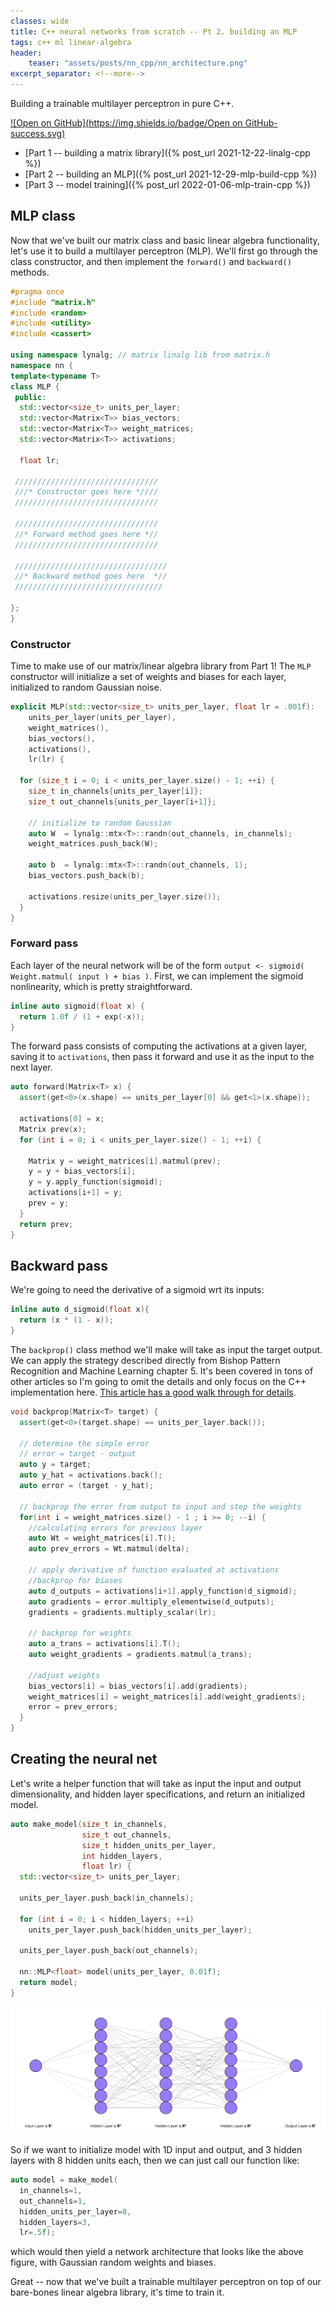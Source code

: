 ```yaml
---
classes: wide
title: C++ neural networks from scratch -- Pt 2. building an MLP 
tags: c++ ml linear-algebra
header:
    teaser: "assets/posts/nn_cpp/nn_architecture.png"
excerpt_separator: <!--more-->
---
```

Building a trainable multilayer perceptron in pure C++.
<!--more-->

[![Open on GitHub](https://img.shields.io/badge/Open on GitHub-success.svg)](https://github.com/lyndond/lyndond.github.io/blob/master/code/2021-12-22_neural_net_cpp/)

- [Part 1 -- building a matrix library]({% post_url 2021-12-22-linalg-cpp %})
- [Part 2 -- building an MLP]({% post_url 2021-12-29-mlp-build-cpp %})
- [Part 3 -- model training]({% post_url 2022-01-06-mlp-train-cpp %})

## MLP class

Now that we've built our matrix class and basic linear algebra functionality, let's use it to build a multilayer perceptron (MLP).
We'll first go through the class constructor, and then implement the `forward()` and `backward()` methods.

```cpp
#pragma once
#include "matrix.h"
#include <random>
#include <utility>
#include <cassert>

using namespace lynalg; // matrix linalg lib from matrix.h
namespace nn {
template<typename T>
class MLP {
 public:
  std::vector<size_t> units_per_layer;
  std::vector<Matrix<T>> bias_vectors;
  std::vector<Matrix<T>> weight_matrices;
  std::vector<Matrix<T>> activations;

  float lr;

 ////////////////////////////////
 ///* Constructor goes here *////
 ////////////////////////////////

 ////////////////////////////////
 //* Forward method goes here *//
 ////////////////////////////////

 //////////////////////////////////
 //* Backward method goes here  *//
 /////////////////////////////////

};
}
```

### Constructor

Time to make use of our matrix/linear algebra library from Part 1!
The `MLP` constructor will initialize a set of weights and biases for each layer, initialized to random Gaussian noise.

```cpp
explicit MLP(std::vector<size_t> units_per_layer, float lr = .001f):
    units_per_layer(units_per_layer),
    weight_matrices(),
    bias_vectors(),
    activations(),
    lr(lr) {

  for (size_t i = 0; i < units_per_layer.size() - 1; ++i) {
    size_t in_channels{units_per_layer[i]};
    size_t out_channels{units_per_layer[i+1]};

    // initialize to random Gaussian
    auto W  = lynalg::mtx<T>::randn(out_channels, in_channels);
    weight_matrices.push_back(W);

    auto b  = lynalg::mtx<T>::randn(out_channels, 1);
    bias_vectors.push_back(b);

    activations.resize(units_per_layer.size());
  }
}
```

### Forward pass

Each layer of the neural network will be of the form `output <- sigmoid( Weight.matmul( input ) + bias )`.
First, we can implement the sigmoid nonlinearity, which is pretty straightforward.

```cpp
inline auto sigmoid(float x) {
  return 1.0f / (1 + exp(-x));
}
```

The forward pass consists of computing the activations at a given layer, saving it to `activations`, then pass it forward and use it as the input to the next layer.

```cpp
auto forward(Matrix<T> x) {
  assert(get<0>(x.shape) == units_per_layer[0] && get<1>(x.shape));

  activations[0] = x;
  Matrix prev(x);
  for (int i = 0; i < units_per_layer.size() - 1; ++i) {

    Matrix y = weight_matrices[i].matmul(prev);
    y = y + bias_vectors[i];
    y = y.apply_function(sigmoid);
    activations[i+1] = y;
    prev = y;
  }
  return prev;
}
```

## Backward pass

We're going to need the derivative of a sigmoid wrt its inputs:

```cpp
inline auto d_sigmoid(float x){
  return (x * (1 - x));
}
```

The `backprop()` class method we'll make will take as input the target output.
We can apply the strategy described directly from Bishop Pattern Recognition and Machine Learning chapter 5.
It's been covered in tons of other articles so I'm going to omit the details and only focus on the C++ implementation here.
[This article has a good walk through for details](https://mattmazur.com/2015/03/17/a-step-by-step-backpropagation-example/).

```cpp
void backprop(Matrix<T> target) {
  assert(get<0>(target.shape) == units_per_layer.back());

  // determine the simple error
  // error = target - output
  auto y = target;
  auto y_hat = activations.back();
  auto error = (target - y_hat);

  // backprop the error from output to input and step the weights
  for(int i = weight_matrices.size() - 1 ; i >= 0; --i) {
    //calculating errors for previous layer
    auto Wt = weight_matrices[i].T();
    auto prev_errors = Wt.matmul(delta);

    // apply derivative of function evaluated at activations
    //backprop for biases
    auto d_outputs = activations[i+1].apply_function(d_sigmoid);
    auto gradients = error.multiply_elementwise(d_outputs);
    gradients = gradients.multiply_scalar(lr);

    // backprop for weights
    auto a_trans = activations[i].T();
    auto weight_gradients = gradients.matmul(a_trans);

    //adjust weights
    bias_vectors[i] = bias_vectors[i].add(gradients);
    weight_matrices[i] = weight_matrices[i].add(weight_gradients);
    error = prev_errors;
  }
}
```

## Creating the neural net

Let's write a helper function that will take as input the input and output dimensionality, and hidden layer specifications, and return an initialized model.

```cpp
auto make_model(size_t in_channels,
                size_t out_channels,
                size_t hidden_units_per_layer,
                int hidden_layers,
                float lr) {
  std::vector<size_t> units_per_layer;

  units_per_layer.push_back(in_channels);

  for (int i = 0; i < hidden_layers; ++i)
    units_per_layer.push_back(hidden_units_per_layer);

  units_per_layer.push_back(out_channels);

  nn::MLP<float> model(units_per_layer, 0.01f);
  return model;
}
```

![mlp](/assets/posts/nn_cpp/nn_architecture.png)

So if we want to initialize model with 1D input and output, and 3 hidden layers with 8 hidden units each, then we can just call our function like:

```cpp
auto model = make_model(
  in_channels=1, 
  out_channels=1, 
  hidden_units_per_layer=8, 
  hidden_layers=3, 
  lr=.5f);
```

which would then yield a network architecture that looks like the above figure, with Gaussian random weights and biases.

Great -- now that we've built a trainable multilayer perceptron on top of our bare-bones linear algebra library, it's time to train it.
